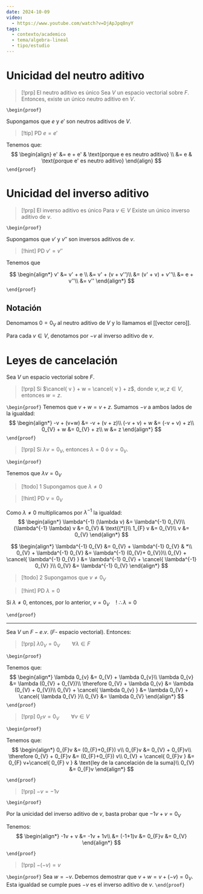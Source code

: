 ```yaml
---
date: 2024-10-09
video:
  - https://www.youtube.com/watch?v=DjApJpq8nyY
tags:
  - contexto/academico
  - tema/algebra-lineal
  - tipo/estudio
---
```

# Unicidad del neutro aditivo

>[!prp] El neutro aditivo es único
>Sea $V$ un espacio vectorial sobre $F$. Entonces, existe un único neutro aditivo en $V$.

`\begin{proof}`

Supongamos que $e$ y $e'$ son neutros aditivos de $V$. 

> [!tip] PD
> $e = e'$

Tenemos que:
$$
\begin{align}
e' &= e + e' & \text{porque e es neutro aditivo} \\
&= e & \text{porque e' es neutro aditivo}
\end{align}
$$
`\end{proof}`



# Unicidad del inverso aditivo

>[!prp] El inverso aditivo es único
> Para  $v \in V$ Existe un único inverso aditivo de $v$.


`\begin{proof}`

Supongamos que $v'$ y $v''$ son inversos aditivos de $v$.

>[!hint] PD
>$v' = v''$

Tenemos que

$$
\begin{align*}
v' &= v' + e \\
&= v' + (v + v'')\\
&= (v' + v) + v''\\
&= e + v''\\
&= v''
\end{align*}
$$
`\end{proof}`


## Notación

Denomamos $0 = 0_{V}$ al neutro aditivo de $V$ y lo llamamos el [[vector cero]].

Para cada $v \in V$, denotamos por $-v$ al inverso aditivo de $v$.



# Leyes de cancelación

Sea $V$ un espacio vectorial sobre $F$.

>[!prp]
Si $\cancel{ v } + w = \cancel{ v } + z$, donde $v,w,z \in V$, entonces $w=z$. 

`\begin{proof}`
Tenemos que $v+w = v+z$.
Sumamos $-v$ a ambos lados de la igualdad:
$$
\begin{align*}
-v + (v+w) &=  -v + (v + z)\\
(-v + v) + w &= (-v + v) + z\\
0_{V} + w &= 0_{V} + z\\
w &= z
\end{align*}
$$
`\end{proof}`


>[!prp]
Si $\lambda v = 0_{V}$, entonces $\lambda = 0$  ó $v = 0_{V}$.

`\begin{proof}`

Tenemos que $\lambda v = 0_{V}$

> [!todo] 1 
> Supongamos que $\lambda \neq 0$

>[!hint] PD
>$v = 0_{V}$

Como $\lambda \neq 0$ multiplicamos por $\lambda^{-1}$ la igualdad:
$$
\begin{align*}
\lambda^{-1} (\lambda v) &= \lambda^{-1} 0_{V}\\
(\lambda^{-1} \lambda) v &= 0_{V} & \text{(*)}\\
1_{F} v &= 0_{V}\\
v &= 0_{V}
\end{align*}
$$

$$
\begin{align*}
\lambda^{-1} 0_{V} &= 0_{V} + \lambda^{-1} 0_{V} & *\\
0_{V} + \lambda^{-1} 0_{V} &= \lambda^{-1} (0_{V}+ 0_{V})\\
0_{V} + \cancel{ \lambda^{-1} 0_{V} } &= \lambda^{-1} 0_{V} + \cancel{ \lambda^{-1} 0_{V} }\\
0_{V} &= \lambda^{-1} 0_{V}
\end{align*}
$$

>[!todo] 2
> Supongamos que $v \neq 0_{V}$

> [!hint] PD
> $\lambda = 0$

Si $\lambda \neq 0$, entonces, por lo anterior, $v = 0_{V} \quad \mathcal{!}$ 
$\therefore \lambda = 0$

`\end{proof}`



---

Sea $V$ un $F-e.v.$ ($F$- espacio vectorial). Entonces:

>[!prp]
$\lambda 0_{V} = 0_{V} \qquad \forall \lambda \in F$

`\begin{proof}`

Tenemos que:
$$
\begin{align*}
\lambda 0_{v} &= 0_{V} + \lambda 0_{v}\\
\lambda 0_{v} &= \lambda (0_{V} + 0_{V})\\
\therefore 0_{V} + \lambda 0_{v} &= \lambda (0_{V} + 0_{V})\\
0_{V} + \cancel{ \lambda 0_{v} } &= \lambda 0_{V} + \cancel{ \lambda 0_{V} }\\
0_{V} &= \lambda 0_{V}
\end{align*}
$$
`\end{proof}`


>[!prp]
$0_{F}v = 0_{V} \qquad \forall v \in V$

`\begin{proof}`

Tenemos que:
$$
\begin{align*}
0_{F}v &= (0_{F}+0_{F}) v\\
0_{F}v &= 0_{V} + 0_{F}v\\
\therefore 0_{V} + 0_{F}v &= (0_{F}+0_{F}) v\\
0_{V} + \cancel{ 0_{F}v } &= 0_{F} v+\cancel{ 0_{F} v } & \text{ley de la cancelación de la suma}\\
0_{V} &= 0_{F}v
\end{align*}
$$
 
`\end{proof}`

>[!prp]
$-v = -1 v$

`\begin{proof}`

Por la unicidad del inverso aditivo de $v$, basta probar que $-1v + v = 0_{V}$

Tenemos:
$$
\begin{align*}
-1v + v &=  -1v + 1v\\
&= (-1+1)v &= 0_{F}v &= 0_{V}
\end{align*}
$$

`\end{proof}`


>[!prp]
$-(-v) = v$

`\begin{proof}`
Sea $w = -v$. Debemos demostrar que $v + w = v + (-v) = 0_{V}$.
Esta igualdad se cumple pues $-v$ es el inverso aditivo de $v$.
`\end{proof}`

